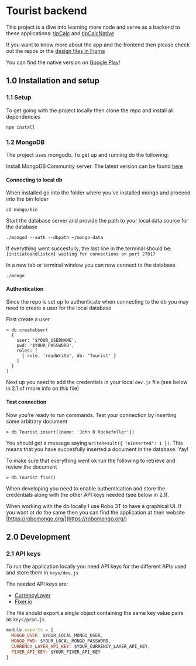 # Tourist backend

This project is a dive into learning more node and serve as a backend to these applications: [tipCalc](https://github.com/frebliklo/tip-calculator) and [tipCalcNative](https://github.com/frebliklo/tipcalcnative)

If you want to know more about the app and the frontend then please check out the repos or the [design files in Figma](https://www.figma.com/file/HlwfxHwAtONcq1XLfFxAEim0/tipCalc?node-id=0%3A1)

You can find the native version on [Google Play](https://play.google.com/store/apps/details?id=com.frebliklo.tipcalc)!

## 1.0 Installation and setup

### 1.1 Setup
To get going with the project locally then clone the repo and install all dependencies

`npm install`

### 1.2 MongoDB
The project uses mongodb. To get up and running do the following:

Install MongoDB Community server. The latest version can be found [here](https://www.mongodb.com/download-center?jmp=nav#community)

#### Connecting to local db
When installed go into the folder where you've installed mongo and proceed into the bin folder

`cd mongo/bin`

Start the database server and provide the path to your local data source for the database

`./mongod --auth --dbpath ~/mongo-data`

If everything went succesfully, the last line in the terminal should be: `[initiateandlisten] waiting for connections on port 27017`

In a new tab or terminal window you can now connect to the database

`./mongo`

#### Authentication
Since the repo is set up to authenticate when connecting to the db you may need to create a user for the local database

First create a user

```shell
> db.createUser(
  {
    user: '$YOUR_USERNAME',
    pwd: '$YOUR_PASSWORD',
    roles: [
      { role: 'readWrite', db: 'Tourist' }
    ]
  }
)
```

Next up you need to add the credentials in your local `dev.js` file (see below in 2.1 of rmore info on this file)

#### Test connection
Now you're ready to run commands. Test your connection by inserting some arbitrary document

`> db.Tourist.insert({name: 'John D Rockefeller'})`

You should get a message saying `WriteResult({ "nInserted": 1 })`. This means that you have succesfully inserted a document in the database. Yay!

To make sure that everything went ok run the following to retrieve and review the document

`> db.Tourist.find()`

When developing you need to enable authentication and store the credentials along with the other API keys needed (see below in 2.1).

When working with the db locally I use Robo 3T to have a graphical UI. If you want ot do the same then you can find the application at their website [https://robomongo.org/](https://robomongo.org/)

## 2.0 Development

### 2.1 API keys

To run the application locally you need API keys for the different APIs used and store them in `keys/dev.js`

The needed API keys are:
- [CurrencyLayer](https://currencylayer.com/)
- [Fixer.io](https://fixer.io/)

The file should export a single object containing the same key value pairs as `keys/prod.js`

```js
module.exports = {
  MONGO_USER: $YOUR_LOCAL_MONGO_USER,
  MONGO_PWD: $YOUR_LOCAL_MONGO_PASSWORD,
  CURRENCY_LAYER_API_KEY: $YOUR_CURRENCY_LAYER_API_KEY,
  FIXER_API_KEY: $YOUR_FIXER_API_KEY
}
```